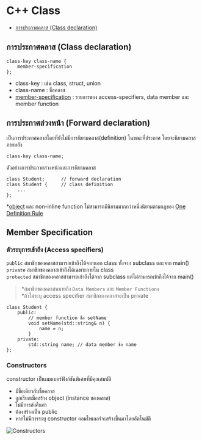 # C++ Class
* [การประกาศคลาส (Class declaration)](#S-class-structure)   
## <a name="S-class-structure"></a>การประกาศคลาส (Class declaration)
```
class-key class-name {
    member-specification
};
```
* class-key :   เช่น class, struct, union   
* class-name : ชื่อคลาส   
* [member-specification](#S-member-specification) : รายการของ access-specifiers, data member และ member function   

## การประกาศล่วงหน้า (Forward declaration)
เป็นการประกาศคลาสโดยที่ยังไม่มีการนิยามคลาส(definition) ในขณะที่ประกาศ โดยจะนิยามคลาสภายหลัง
```
class-key class-name;
```
ตัวอย่างการประกาศล่วงหน้าและการนิยามคลาส
```
class Student;      // forward declaration
class Student {     // class definition
    ...
};
```
\*[object](https://en.wikipedia.org/wiki/Object_(computer_science)) และ non-inline function ไม่สามารถมีนิยามมากกว่าหนึ่งนิยามตามกฎของ [One Definition Rule](https://en.wikipedia.org/wiki/One_Definition_Rule)   
## <a name="S-member-specification"></a>Member Specification
### ตัวระบุการเข้าถึง (Access specifiers)
`public`    สมาชิกของคลาสสามารถเข้าถึงได้จากนอก class ทั้งจาก subclass และจาก main()   
`private`   สมาชิกของคลาสเข้าถึงได้เฉพาะภายใน class   
`protected` สมาชิกของคลาสสามารถเข้าถึงได้จาก subclass แต่ไม่สามารถเข้าถึงได้จาก main()   
>\*สมาชิกของคลาสหมายถึง `Data Members` และ `Member Functions`   
>\*ถ้าไม่ระบุ access specifier สมาชิกของคลาสจะเป็น private   

```
class Student {
    public:
        // member function ชื่อ setName
        void setName(std::string& n) {
            name = n;
        }
    private:
        std::string name; // data member ชื่อ name
};
```
### Constructors
constructor เป็นเมมเบอร์ฟังก์ชันพิเศษที่มีคุณสมบัติ   
- มีชื่อเดียวกับชื่อคลาส
- ถูกเรียกเมื่อสร้าง object (instance ของคลาส)
- ไม่มีการส่งคืนค่า
- ต้องสร้างเป็น public
- หากไม่มีการระบุ constructor คอมไพเลอร์จะสร้างขึ้นมาโดยอัตโนมัติ   

![Constructors](https://media.geeksforgeeks.org/wp-content/cdn-uploads/20191128195435/CPP-Constructors.png)
